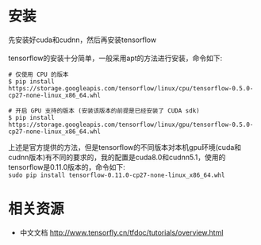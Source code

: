 # 安装
先安装好cuda和cudnn，然后再安装tensorflow  
<br/>
tensorflow的安装十分简单，一般采用apt的方法进行安装，命令如下:  
```
# 仅使用 CPU 的版本
$ pip install https://storage.googleapis.com/tensorflow/linux/cpu/tensorflow-0.5.0-cp27-none-linux_x86_64.whl

# 开启 GPU 支持的版本 (安装该版本的前提是已经安装了 CUDA sdk)
$ pip install https://storage.googleapis.com/tensorflow/linux/gpu/tensorflow-0.5.0-cp27-none-linux_x86_64.whl
```
上述是官方提供的方法，但是tensorflow的不同版本对本机gpu环境(cuda和cudnn版本)有不同的要求的，我的配置是cuda8.0和cudnn5.1，使用的tensorflow是0.11.0版本的，命令如下:  
`sudo pip install tensorflow-0.11.0-cp27-none-linux_x86_64.whl`

# 相关资源
* 中文文档 http://www.tensorfly.cn/tfdoc/tutorials/overview.html
